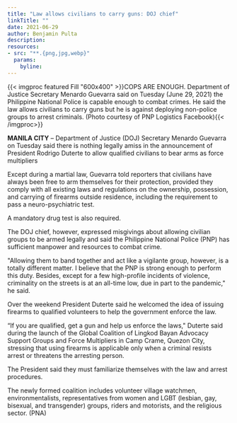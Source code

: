 ```yaml
---
title: "Law allows civilians to carry guns: DOJ chief"
linkTitle: ""
date: 2021-06-29
author: Benjamin Pulta
description:
resources:
- src: "**.{png,jpg,webp}"
  params:
    byline: 
---
```

{{< imgproc featured Fill "600x400" >}}COPS ARE ENOUGH. Department of Justice Secretary Menardo Guevarra said on Tuesday (June 29, 2021) the Philippine National Police is capable enough to combat crimes. He said the law allows civilians to carry guns but he is against deploying non-police groups to arrest criminals. (Photo courtesy of PNP Logistics Facebook){{< /imgproc>}}

**MANILA CITY** –  Department of Justice (DOJ) Secretary Menardo Guevarra on Tuesday said there is nothing legally amiss in the announcement of President Rodrigo Duterte to allow qualified civilians to bear arms as force multipliers

Except during a martial law, Guevarra told reporters that civilians have always been free to arm themselves for their protection, provided they comply with all existing laws and regulations on the ownership, possession, and carrying of firearms outside residence, including the requirement to pass a neuro-psychiatric test.

A mandatory drug test is also required.

The DOJ chief, however, expressed misgivings about allowing civilian groups to be armed legally and said the Philippine National Police (PNP) has sufficient manpower and resources to combat crime.

"Allowing them to band together and act like a vigilante group, however, is a totally different matter. I believe that the PNP is strong enough to perform this duty. Besides, except for a few high-profile incidents of violence, criminality on the streets is at an all-time low, due in part to the pandemic," he said.

Over the weekend President Duterte said he welcomed the idea of issuing firearms to qualified volunteers to help the government enforce the law.

“If you are qualified, get a gun and help us enforce the laws," Duterte said during the launch of the Global Coalition of Lingkod Bayan Advocacy Support Groups and Force Multipliers in Camp Crame, Quezon City, stressing that using firearms is applicable only when a criminal resists arrest or threatens the arresting person.

The President said they must familiarize themselves with the law and arrest procedures.

The newly formed coalition includes volunteer village watchmen, environmentalists, representatives from women and LGBT (lesbian, gay, bisexual, and transgender) groups, riders and motorists, and the religious sector. (PNA)